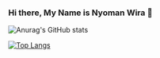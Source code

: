 ### Hi there, My Name is Nyoman Wira 👋

![Anurag's GitHub stats](https://github-readme-stats.vercel.app/api?username=novva6903&show_icons=true&theme=transparent)

[![Top Langs](https://github-readme-stats.vercel.app/api/top-langs/?username=novva6903&layout=compact)](https://github.com/novva6903/github-readme-stats)

<!--
**Novva6903/Novva6903** is a ✨ _special_ ✨ repository because its `README.md` (this file) appears on your GitHub profile.

Here are some ideas to get you started:

- 🔭 I’m currently working on ...
- 🌱 I’m currently learning ...
- 👯 I’m looking to collaborate on ...
- 🤔 I’m looking for help with ...
- 💬 Ask me about ...
- 📫 How to reach me: ...
- 😄 Pronouns: ...
- ⚡ Fun fact: ...
-->
